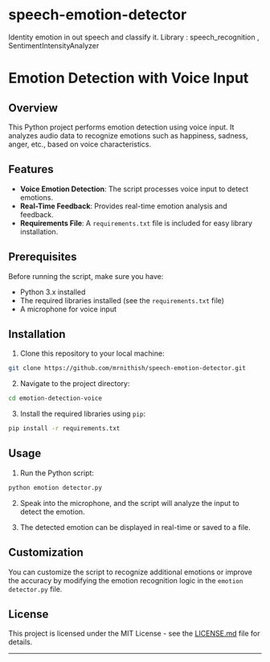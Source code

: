 # speech-emotion-detector
Identity emotion in out speech and classify it.
Library : speech_recognition , SentimentIntensityAnalyzer



# Emotion Detection with Voice Input

## Overview

This Python project performs emotion detection using voice input. It analyzes audio data to recognize emotions such as happiness, sadness, anger, etc., based on voice characteristics.

## Features

- **Voice Emotion Detection**: The script processes voice input to detect emotions.
- **Real-Time Feedback**: Provides real-time emotion analysis and feedback.
- **Requirements File**: A `requirements.txt` file is included for easy library installation.

## Prerequisites

Before running the script, make sure you have:

- Python 3.x installed
- The required libraries installed (see the `requirements.txt` file)
- A microphone for voice input

## Installation

1. Clone this repository to your local machine:

```bash
git clone https://github.com/mrnithish/speech-emotion-detector.git
```

2. Navigate to the project directory:

```bash
cd emotion-detection-voice
```

3. Install the required libraries using `pip`:

```bash
pip install -r requirements.txt
```

## Usage

1. Run the Python script:

```bash
python emotion detector.py
```

2. Speak into the microphone, and the script will analyze the input to detect the emotion.

3. The detected emotion can be displayed in real-time or saved to a file.

## Customization

You can customize the script to recognize additional emotions or improve the accuracy by modifying the emotion recognition logic in the `emotion detector.py` file.

## License

This project is licensed under the MIT License - see the [LICENSE.md](LICENSE.md) file for details.

---
